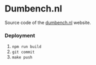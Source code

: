 # Dumbench.nl

Source code of the [dumbench.nl](https://dumbench.nl) website.

### Deployment

1. `npm run build`
2. `git commit`
3. `make push`

